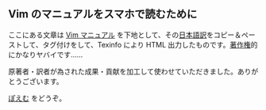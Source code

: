 ## Vim のマニュアルをスマホで読むために

ここにある文章は [Vim マニュアル](https://github.com/vim/vim/tree/master/runtime/doc) を下地として、その[日本語訳](https://github.com/vim-jp/vimdoc-ja-working/tree/master/doc)をコピー＆ペーストして、タグ付けをして、Texinfo により HTML 出力したものです。[著作権](./docs/refman/usr_005f01_002etxt.html#manual_002dcopyright)的にかなりヤバイです……

原著者・訳者が為された成果・貢献を加工して使わせていただきました。ありがとうございます。

[ぽえむ](./docs/about.html) をどうぞ。
